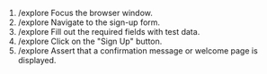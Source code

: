 1. /explore Focus the browser window.
2. /explore Navigate to the sign-up form.
3. /explore Fill out the required fields with test data.
4. /explore Click on the "Sign Up" button.
5. /explore Assert that a confirmation message or welcome page is displayed.